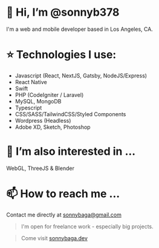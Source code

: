 # 👋 Hi, I’m @sonnyb378
I'm a web and mobile developer based in Los Angeles, CA.

# :star: Technologies I use:
- Javascript (React, NextJS, Gatsby, NodeJS/Express)
- React Native
- Swift
- PHP (CodeIgniter / Laravel)
- MySQL, MongoDB
- Typescript
- CSS/SASS/TailwindCSS/Styled Components
- Wordpress (Headless)
- Adobe XD, Sketch, Photoshop


# 👀 I’m also interested in ...
WebGL, ThreeJS & Blender


# 📫 How to reach me ...
Contact me directly at sonnybaga@gmail.com

> I'm open for freelance work - especially big projects.

> Come visit [sonnybaga.dev](http://sonnybaga.dev)

<!---
sonnyb378/sonnyb378 is a ✨ special ✨ repository because its `README.md` (this file) appears on your GitHub profile.
You can click the Preview link to take a look at your changes.
--->
